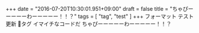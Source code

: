 +++
date = "2016-07-20T10:30:01.951+09:00"
draft = false
title = "ちゃぴーーーーーわーーーーー！！？"
tags = [ "tag", "test" ]
+++
フォーマット
テスト
更新
🔖タグ
イマイチなコードだ
ちゃぴーーーーーわーーーーー！！？